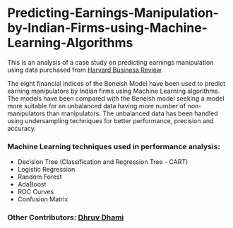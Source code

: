 # Predicting-Earnings-Manipulation-by-Indian-Firms-using-Machine-Learning-Algorithms

This is an analysis of a case study on predicting earnings manipulation using data purchased from [Harvard Business Review](https://store.hbr.org/product/predicting-earnings-manipulation-by-indian-firms-using-machine-learning-algorithms/IMB577). 

The eight financial indices of the Beneish Model have been used to predict earning manipulators by Indian firms using Machine Learning algorithms. The models have been compared with the Beneish model seeking a model more suitable for an unbalanced data having more number of non-manipulators than manipulators. The unbalanced data has been handled using undersampling techniques for better performance, precision and accuracy.

### Machine Learning techniques used in performance analysis:
* Decision Tree (Classification and Regression Tree - CART)
* Logistic Regression
* Random Forest
* AdaBoost 
* ROC Curves
* Confusion Matrix

### Other Contributors: [Dhruv Dhami](https://github.com/ddhami3)
